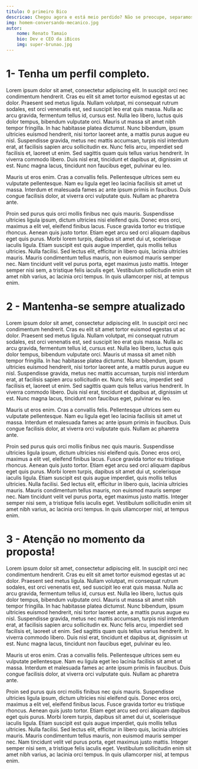 ```yaml
---
titulo: O primeiro Bico
descricao: Chegou agora e está meio perdido? Não se preocupe, separamos um artigo super bacana para te ajudar a conseguir seu primeiro serviço aqui na plataforma.
img: homem-conversando-mecanico.jpg
autor: 
    nome: Renato Tamaio
    bio: Dev e CEO da iBicos
    img: super-brunao.jpg
---
```


# 1- Tenha um perfil completo.

 Lorem ipsum dolor sit amet, consectetur adipiscing elit. In suscipit orci nec condimentum hendrerit. Cras eu elit sit amet tortor euismod egestas ut ac dolor. Praesent sed metus ligula. Nullam volutpat, mi consequat rutrum sodales, est orci venenatis est, sed suscipit leo erat quis massa. Nulla ac arcu gravida, fermentum tellus id, cursus est. Nulla leo libero, luctus quis dolor tempus, bibendum vulputate orci. Mauris ut massa sit amet nibh tempor fringilla. In hac habitasse platea dictumst. Nunc bibendum, ipsum ultricies euismod hendrerit, nisi tortor laoreet ante, a mattis purus augue eu nisl. Suspendisse gravida, metus nec mattis accumsan, turpis nisl interdum erat, at facilisis sapien arcu sollicitudin ex. Nunc felis arcu, imperdiet sed facilisis et, laoreet ut enim. Sed sagittis quam quis tellus varius hendrerit. In viverra commodo libero. Duis nisl erat, tincidunt et dapibus at, dignissim ut est. Nunc magna lacus, tincidunt non faucibus eget, pulvinar eu leo.

Mauris ut eros enim. Cras a convallis felis. Pellentesque ultrices sem eu vulputate pellentesque. Nam eu ligula eget leo lacinia facilisis sit amet ut massa. Interdum et malesuada fames ac ante ipsum primis in faucibus. Duis congue facilisis dolor, at viverra orci vulputate quis. Nullam ac pharetra ante.

Proin sed purus quis orci mollis finibus nec quis mauris. Suspendisse ultricies ligula ipsum, dictum ultricies nisi eleifend quis. Donec eros orci, maximus a elit vel, eleifend finibus lacus. Fusce gravida tortor eu tristique rhoncus. Aenean quis justo tortor. Etiam eget arcu sed orci aliquam dapibus eget quis purus. Morbi lorem turpis, dapibus sit amet dui ut, scelerisque iaculis ligula. Etiam suscipit est quis augue imperdiet, quis mollis tellus ultricies. Nulla facilisi. Sed lectus elit, efficitur in libero quis, lacinia ultricies mauris. Mauris condimentum tellus mauris, non euismod mauris semper nec. Nam tincidunt velit vel purus porta, eget maximus justo mattis. Integer semper nisi sem, a tristique felis iaculis eget. Vestibulum sollicitudin enim sit amet nibh varius, ac lacinia orci tempus. In quis ullamcorper nisl, at tempus enim. 

# 2 - Mantenha-se sempre atualizado

 Lorem ipsum dolor sit amet, consectetur adipiscing elit. In suscipit orci nec condimentum hendrerit. Cras eu elit sit amet tortor euismod egestas ut ac dolor. Praesent sed metus ligula. Nullam volutpat, mi consequat rutrum sodales, est orci venenatis est, sed suscipit leo erat quis massa. Nulla ac arcu gravida, fermentum tellus id, cursus est. Nulla leo libero, luctus quis dolor tempus, bibendum vulputate orci. Mauris ut massa sit amet nibh tempor fringilla. In hac habitasse platea dictumst. Nunc bibendum, ipsum ultricies euismod hendrerit, nisi tortor laoreet ante, a mattis purus augue eu nisl. Suspendisse gravida, metus nec mattis accumsan, turpis nisl interdum erat, at facilisis sapien arcu sollicitudin ex. Nunc felis arcu, imperdiet sed facilisis et, laoreet ut enim. Sed sagittis quam quis tellus varius hendrerit. In viverra commodo libero. Duis nisl erat, tincidunt et dapibus at, dignissim ut est. Nunc magna lacus, tincidunt non faucibus eget, pulvinar eu leo.

Mauris ut eros enim. Cras a convallis felis. Pellentesque ultrices sem eu vulputate pellentesque. Nam eu ligula eget leo lacinia facilisis sit amet ut massa. Interdum et malesuada fames ac ante ipsum primis in faucibus. Duis congue facilisis dolor, at viverra orci vulputate quis. Nullam ac pharetra ante.

Proin sed purus quis orci mollis finibus nec quis mauris. Suspendisse ultricies ligula ipsum, dictum ultricies nisi eleifend quis. Donec eros orci, maximus a elit vel, eleifend finibus lacus. Fusce gravida tortor eu tristique rhoncus. Aenean quis justo tortor. Etiam eget arcu sed orci aliquam dapibus eget quis purus. Morbi lorem turpis, dapibus sit amet dui ut, scelerisque iaculis ligula. Etiam suscipit est quis augue imperdiet, quis mollis tellus ultricies. Nulla facilisi. Sed lectus elit, efficitur in libero quis, lacinia ultricies mauris. Mauris condimentum tellus mauris, non euismod mauris semper nec. Nam tincidunt velit vel purus porta, eget maximus justo mattis. Integer semper nisi sem, a tristique felis iaculis eget. Vestibulum sollicitudin enim sit amet nibh varius, ac lacinia orci tempus. In quis ullamcorper nisl, at tempus enim. 

# 3 - Atenção no momento da proposta!

 Lorem ipsum dolor sit amet, consectetur adipiscing elit. In suscipit orci nec condimentum hendrerit. Cras eu elit sit amet tortor euismod egestas ut ac dolor. Praesent sed metus ligula. Nullam volutpat, mi consequat rutrum sodales, est orci venenatis est, sed suscipit leo erat quis massa. Nulla ac arcu gravida, fermentum tellus id, cursus est. Nulla leo libero, luctus quis dolor tempus, bibendum vulputate orci. Mauris ut massa sit amet nibh tempor fringilla. In hac habitasse platea dictumst. Nunc bibendum, ipsum ultricies euismod hendrerit, nisi tortor laoreet ante, a mattis purus augue eu nisl. Suspendisse gravida, metus nec mattis accumsan, turpis nisl interdum erat, at facilisis sapien arcu sollicitudin ex. Nunc felis arcu, imperdiet sed facilisis et, laoreet ut enim. Sed sagittis quam quis tellus varius hendrerit. In viverra commodo libero. Duis nisl erat, tincidunt et dapibus at, dignissim ut est. Nunc magna lacus, tincidunt non faucibus eget, pulvinar eu leo.

Mauris ut eros enim. Cras a convallis felis. Pellentesque ultrices sem eu vulputate pellentesque. Nam eu ligula eget leo lacinia facilisis sit amet ut massa. Interdum et malesuada fames ac ante ipsum primis in faucibus. Duis congue facilisis dolor, at viverra orci vulputate quis. Nullam ac pharetra ante.

Proin sed purus quis orci mollis finibus nec quis mauris. Suspendisse ultricies ligula ipsum, dictum ultricies nisi eleifend quis. Donec eros orci, maximus a elit vel, eleifend finibus lacus. Fusce gravida tortor eu tristique rhoncus. Aenean quis justo tortor. Etiam eget arcu sed orci aliquam dapibus eget quis purus. Morbi lorem turpis, dapibus sit amet dui ut, scelerisque iaculis ligula. Etiam suscipit est quis augue imperdiet, quis mollis tellus ultricies. Nulla facilisi. Sed lectus elit, efficitur in libero quis, lacinia ultricies mauris. Mauris condimentum tellus mauris, non euismod mauris semper nec. Nam tincidunt velit vel purus porta, eget maximus justo mattis. Integer semper nisi sem, a tristique felis iaculis eget. Vestibulum sollicitudin enim sit amet nibh varius, ac lacinia orci tempus. In quis ullamcorper nisl, at tempus enim. 

